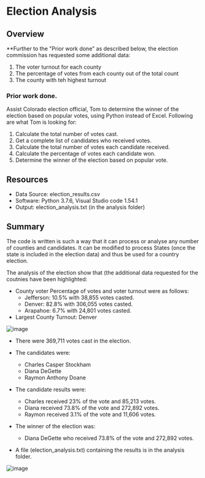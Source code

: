 # Election Analysis

## Overview
**Further to the "Prior work done" as described below, the election commission has requested some additional data:

1. The voter turnout for each county
2. The percentage of votes from each county out of the total count
3. The county with teh highest turnout

### Prior work done.
Assist Colorado election official, Tom to determine the winner of the election based on popular votes, using Python instead of Excel. Following are what Tom is looking for:

1. Calculate the total number of votes cast.
2. Get a complete list of candidates who received votes.
3. Calculate the total number of votes each candidate received.
4. Calculate the percentage of votes each candidate won.
5. Determine the winner of the election based on popular vote.

## Resources
- Data Source: election_results.csv
- Software: Python 3.7.6, Visual Studio code 1.54.1
- Output: election_analysis.txt (in the analysis folder)

## Summary
The code is written is such a way that it can process or analyse any number of counties and candidates. It can be modified to process States (once the state is included in the election data) and thus be used for a country election.
 
The analysis of the election show that (the additional data requested for the coutnies have been highlighted:

- County voter Percentage of votes and voter turnout were as follows:
	- Jefferson: 10.5% with 38,855 votes casted.
	- Denver: 82.8% with 306,055 votes casted.
	- Arapahoe: 6.7% with 24,801 votes casted.
- Largest County Turnout: Denver


![image](https://user-images.githubusercontent.com/78666055/111475687-bcf8b680-8703-11eb-9244-5b905278b767.png)

- There were 369,711 votes cast in the election.
- The candidates were:

	- Charles Casper Stockham
	- Diana DeGette
	- Raymon Anthony Doane
- The candidate results were:
	- Charles received 23% of the vote and 85,213 votes.
	- Diana received 73.8% of the vote and 272,892 votes.
	- Raymon received 3.1% of the vote and 11,606 votes.
- The winner of the election was:
	- Diana DeGette who received 73.8% of the vote and 272,892 votes.

- A file (election_analysis.txt) containing the results is in the analysis folder.


![image](https://user-images.githubusercontent.com/78666055/111481855-bd944b80-8709-11eb-9a48-e45b0139a7ca.png)

